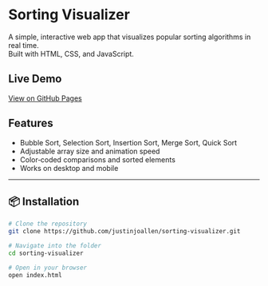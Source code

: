 # Sorting Visualizer

A simple, interactive web app that visualizes popular sorting algorithms in real time.  
Built with HTML, CSS, and JavaScript.

## Live Demo
[View on GitHub Pages](https://yourusername.github.io/sorting-visualizer)

## Features
- Bubble Sort, Selection Sort, Insertion Sort, Merge Sort, Quick Sort
- Adjustable array size and animation speed
- Color‑coded comparisons and sorted elements
- Works on desktop and mobile

---

## 📦 Installation
```bash
# Clone the repository
git clone https://github.com/justinjoallen/sorting-visualizer.git

# Navigate into the folder
cd sorting-visualizer

# Open in your browser
open index.html


